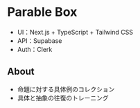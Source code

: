 # Parable Box

- UI：Next.js + TypeScript + Tailwind CSS
- API：Supabase
- Auth：Clerk

## About

- 命題に対する具体例のコレクション
- 具体と抽象の往復のトレーニング
